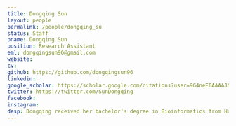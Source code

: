```yaml
---
title: Dongqing Sun
layout: people
permalink: /people/dongqing_su
status: Staff
pname: Dongqing Sun
position: Research Assistant
eml: dongqingsun96@gmail.com
website: 
cv: 
github: https://github.com/dongqingsun96
linkedin:
google_scholar: https://scholar.google.com/citations?user=9G4neE0AAAAJ&hl=en
twitter: https://twitter.com/SunDongqing
facebook: 
instagram:
desp: Dongqing received her bachelor's degree in Bioinformatics from Huazhong Agricultural University in 2018 and Ph.D. in Bioinformatics from Tongji University in 2024. Her research focuses on understanding the tumor immunity and embryo development by using single cell and spatial technologies. Recently, she's working on developing computational methods to decipher spatial transcriptomics at single-cell resolution.
---
```

